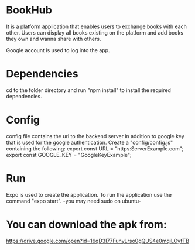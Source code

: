 # BookHub
It is a platform application that enables users to exchange books with each other. Users can display all books existing on the
platform and add books they own and wanna share with others.

Google account is used to log into the app.

# Dependencies
cd to the folder directory and run "npm install" to install the required dependencies.

# Config
config file contains the url to the backend server in addition to google key that is used for the google authentication.
Create a "config/config.js" containing the following:
  export const URL = "https:ServerExample.com";
  export const GOOGLE_KEY = "GoogleKeyExample";

# Run
Expo is used to create the application. To run the application use the command "expo start".
-you may need sudo on ubuntu-

# You can download the apk from:
https://drive.google.com/open?id=16qD3I77FunyLrso0gQUS4e0mqiLOyfTB
